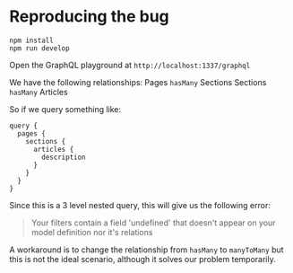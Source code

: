 
# Reproducing the bug

    npm install
    npm run develop
Open the GraphQL playground at `http://localhost:1337/graphql`

We have the following relationships:
Pages `hasMany` Sections
Sections `hasMany` Articles

So if we query something like:

```
query {
  pages {
    sections {
      articles {
        description
      }
    }
  }
}
```
Since this is a 3 level nested query, this will give us the following error:

> Your filters contain a field 'undefined' that doesn't appear on your
> model definition nor it's relations

A workaround is to change the relationship from `hasMany` to `manyToMany` but this is not the ideal scenario, although it solves our problem temporarily.
